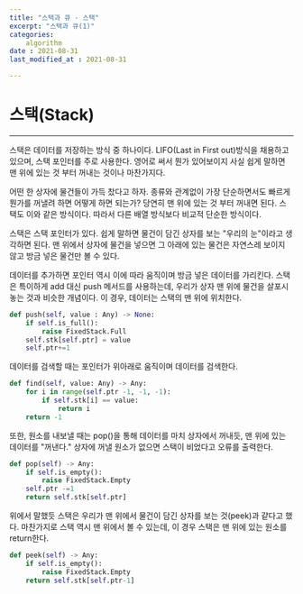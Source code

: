 ```yaml
---
title: "스택과 큐 - 스택"
excerpt: "스택과 큐(1)"
categories:
    algorithm
date : 2021-08-31
last_modified_at : 2021-08-31

---
```

# 스택(Stack)
*****

스택은 데이터를 저장하는 방식 중 하나이다. LIFO(Last in First out)방식을 채용하고 있으며, 스택 포인터를 주로 사용한다. 영어로 써서 뭔가 있어보이지 사실 쉽게 말하면 맨 위에 있는 것 부터 꺼내는 것이나 마찬가지다.

어떤 한 상자에 물건들이 가득 찼다고 하자. 종류와 관계없이 가장 단순하면서도 빠르게 뭔가를 꺼낼려 하면 어떻게 하면 되는가? 당연히 맨 위에 있는 것 부터 꺼내면 된다. 스택도 이와 같은 방식이다.
따라서 다른 배열 방식보다 비교적 단순한 방식이다.


스택은 스택 포인터가 있다. 쉽게 말하면 물건이 담긴 상자를 보는 "우리의 눈"이라고 생각하면 된다.  맨 위에서 상자에 물건을 넣으면 그 아래에 있는 물건은 자연스레 보이지 않고 방금 넣은 물건만 볼 수 있다. 

데이터를 추가하면 포인터 역시 이에 따라 움직이며 방금 넣은 데이터를 가리킨다. 스택은 특이하게 add 대신 push 메서드를 사용하는데, 우리가 상자 맨 위에 물건을 살포시 놓는 것과 비슷한 개념이다. 이 경우, 데이터는 스택의 맨 위에 위치한다.
~~~python
def push(self, value : Any) -> None:
    if self.is_full():
        raise FixedStack.Full
    self.stk[self.ptr] = value
    self.ptr+=1
~~~

데이터를 검색할 때는 포인터가 위아래로 움직이며 데이터를 검색한다. 
~~~python
def find(self, value: Any) -> Any:
    for i in range(self.ptr -1, -1, -1):
        if self.stk[i] == value:
            return i
    return -1
~~~

또한, 원소를 내보낼 때는 pop()을 통해 데이터를 마치 상자에서 꺼내듯, 맨 위에 있는 데이터를 "꺼낸다." 상자에 꺼낼 원소가 없으면 스택이 비었다고 오류를 출력한다.
~~~python
def pop(self) -> Any:
    if self.is_empty():
        raise FixedStack.Empty
    self.ptr -=1
    return self.stk[self.ptr]
~~~

위에서 말했듯 스택은 우리가 맨 위에서 물건이 담긴 상자를 보는 것(peek)과 같다고 했다. 마찬가지로 스택 역시 맨 위에서 볼 수 있는데, 이 경우 스택은 맨 위에 있는 원소를 return한다.
~~~python
def peek(self) -> Any:
    if self.is_empty():
        raise FixedStack.Empty
    return self.stk[self.ptr-1]
~~~
